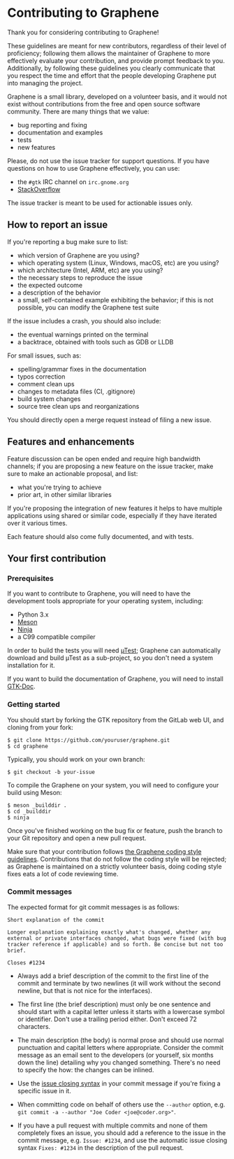 # Contributing to Graphene

Thank you for considering contributing to Graphene!

These guidelines are meant for new contributors, regardless of their level
of proficiency; following them allows the maintainer of Graphene to more
effectively evaluate your contribution, and provide prompt feedback to
you. Additionally, by following these guidelines you clearly communicate
that you respect the time and effort that the people developing Graphene
put into managing the project.

Graphene is a small library, developed on a volunteer basis, and it would
not exist without contributions from the free and open source software
community. There are many things that we value:

 - bug reporting and fixing
 - documentation and examples
 - tests
 - new features

Please, do not use the issue tracker for support questions. If you have
questions on how to use Graphene effectively, you can use:

 - the `#gtk` IRC channel on `irc.gnome.org`
 - [StackOverflow](https://stackoverflow.com)

The issue tracker is meant to be used for actionable issues only.

## How to report an issue

If you're reporting a bug make sure to list:

 - which version of Graphene are you using?
 - which operating system (Linux, Windows, macOS, etc) are you using?
 - which architecture (Intel, ARM, etc) are you using?
 - the necessary steps to reproduce the issue
 - the expected outcome
 - a description of the behavior
 - a small, self-contained example exhibiting the behavior; if this
   is not possible, you can modify the Graphene test suite

If the issue includes a crash, you should also include:

 - the eventual warnings printed on the terminal
 - a backtrace, obtained with tools such as GDB or LLDB

For small issues, such as:

 - spelling/grammar fixes in the documentation
 - typos correction
 - comment clean ups
 - changes to metadata files (CI, .gitignore)
 - build system changes
 - source tree clean ups and reorganizations

You should directly open a merge request instead of filing a new issue.

## Features and enhancements

Feature discussion can be open ended and require high bandwidth channels; if
you are proposing a new feature on the issue tracker, make sure to make
an actionable proposal, and list:

 - what you're trying to achieve
 - prior art, in other similar libraries

If you're proposing the integration of new features it helps to have
multiple applications using shared or similar code, especially if they have
iterated over it various times.

Each feature should also come fully documented, and with tests.

## Your first contribution

### Prerequisites

If you want to contribute to Graphene, you will need to have the development
tools appropriate for your operating system, including:

 - Python 3.x
 - [Meson](http://mesonbuild.com)
 - [Ninja](https://ninja-build.org/)
 - a C99 compatible compiler

In order to build the tests you will need [µTest](https://github.com/ebassi/mutest);
Graphene can automatically download and build µTest as a sub-project, so you
don't need a system installation for it.

If you want to build the documentation of Graphene, you will need to install
[GTK-Doc](https://gitlab.gnome.org/GNOME/gtk-doc).

### Getting started

You should start by forking the GTK repository from the GitLab web UI, and
cloning from your fork:

```
$ git clone https://github.com/youruser/graphene.git
$ cd graphene
```

Typically, you should work on your own branch:

```
$ git checkout -b your-issue
```

To compile the Graphene on your system, you will need to configure your build
using Meson:

```
$ meson _builddir .
$ cd _builddir
$ ninja
```

Once you've finished working on the bug fix or feature, push the branch
to your Git repository and open a new pull request.

Make sure that your contribution follows [the Graphene coding style guidelines](./doc/CODING_STYLE.md).
Contributions that do not follow the coding style will be rejected; as Graphene
is maintained on a strictly volunteer basis, doing coding style fixes eats a
lot of code reviewing time.

### Commit messages

The expected format for git commit messages is as follows:

```
Short explanation of the commit

Longer explanation explaining exactly what's changed, whether any
external or private interfaces changed, what bugs were fixed (with bug
tracker reference if applicable) and so forth. Be concise but not too
brief.

Closes #1234
```

 - Always add a brief description of the commit to the first line of
   the commit and terminate by two newlines (it will work without the
   second newline, but that is not nice for the interfaces).

 - The first line (the brief description) must only be one sentence and
   should start with a capital letter unless it starts with a lowercase
   symbol or identifier. Don't use a trailing period either. Don't exceed
   72 characters.

 - The main description (the body) is normal prose and should use normal
   punctuation and capital letters where appropriate. Consider the commit
   message as an email sent to the developers (or yourself, six months
   down the line) detailing why you changed something. There's no need
   to specify the how: the changes can be inlined.
   
 - Use the [issue closing syntax](https://help.github.com/en/articles/closing-issues-using-keywords)
   in your commit message if you're fixing a specific issue in it.

 - When committing code on behalf of others use the `--author` option, e.g.
   `git commit -a --author "Joe Coder <joe@coder.org>"`.

 - If you have a pull request with multiple commits and none of them
   completely fixes an issue, you should add a reference to the issue in
   the commit message, e.g. `Issue: #1234`, and use the automatic issue
   closing syntax `Fixes: #1234` in the description of the pull request.
